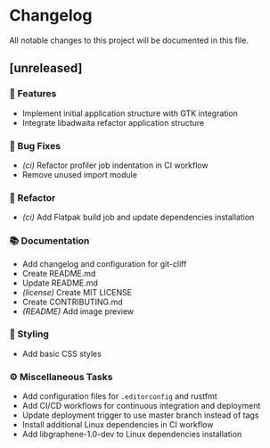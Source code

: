 # Changelog

All notable changes to this project will be documented in this file.

## [unreleased]

### 🚀 Features

- Implement initial application structure with GTK integration
- Integrate libadwaita refactor application structure

### 🐛 Bug Fixes

- *(ci)* Refactor profiler job indentation in CI workflow
- Remove unused import module

### 🚜 Refactor

- *(ci)* Add Flatpak build job and update dependencies installation

### 📚 Documentation

- Add changelog and configuration for git-cliff
- Create README.md
- Update README.md
- *(license)* Create MIT LICENSE
- Create CONTRIBUTING.md
- *(README)* Add image preview

### 🎨 Styling

- Add basic CSS styles

### ⚙️ Miscellaneous Tasks

- Add configuration files for `.editorconfig` and rustfmt
- Add CI/CD workflows for continuous integration and deployment
- Update deployment trigger to use master branch instead of tags
- Install additional Linux dependencies in CI workflow
- Add libgraphene-1.0-dev to Linux dependencies installation

<!-- generated by git-cliff -->
